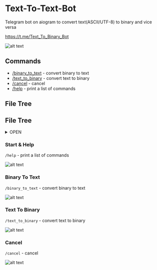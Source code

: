 # Text-To-Text-Bot
Telegram bot on aiogram to convert text(ASCII/UTF-8) to binary and vice versa

https://t.me/Text_To_Binary_Bot

![alt text](https://i.imgur.com/hDbDCI1.png)

## Commands
- [/binary_to_text](https://github.com/coder8jedi/ReminderBot#binary-to-text) - convert binary to text
- [/text_to_binary](https://github.com/coder8jedi/ReminderBot#text-to-binary) - convert text to binary
- [/cancel](https://github.com/coder8jedi/ReminderBot#cancel) - cancel
- [/help](https://github.com/coder8jedi/ReminderBot#start--help) - print a list of commands

## File Tree

## File Tree
<details>
<summary>OPEN</summary>

```
├── app/
│ ├── handlers/
│ │ ├── __init__.py
│ │ ├── binary_to_text.py
│ │ ├── common.py
│ │ └── text_to_binary.py
│ ├── __init__.py
│ └── config_reader.py
├── config/
│ └── bot.ini
└── bot.py
```
 
</details>

### Start & Help
```/help``` - print a list of commands

![alt text](https://i.imgur.com/jm4kE8g.gif)

### Binary To Text
```/binary_to_text``` - convert binary to text

![alt text](https://i.imgur.com/IgjwGKA.gif)

### Text To Binary
```/text_to_binary``` - convert text to binary

![alt text](https://i.imgur.com/yQRlwbs.gif)

### Cancel
```/cancel``` - cancel

![alt text](https://i.imgur.com/ov6FAOI.gif)
